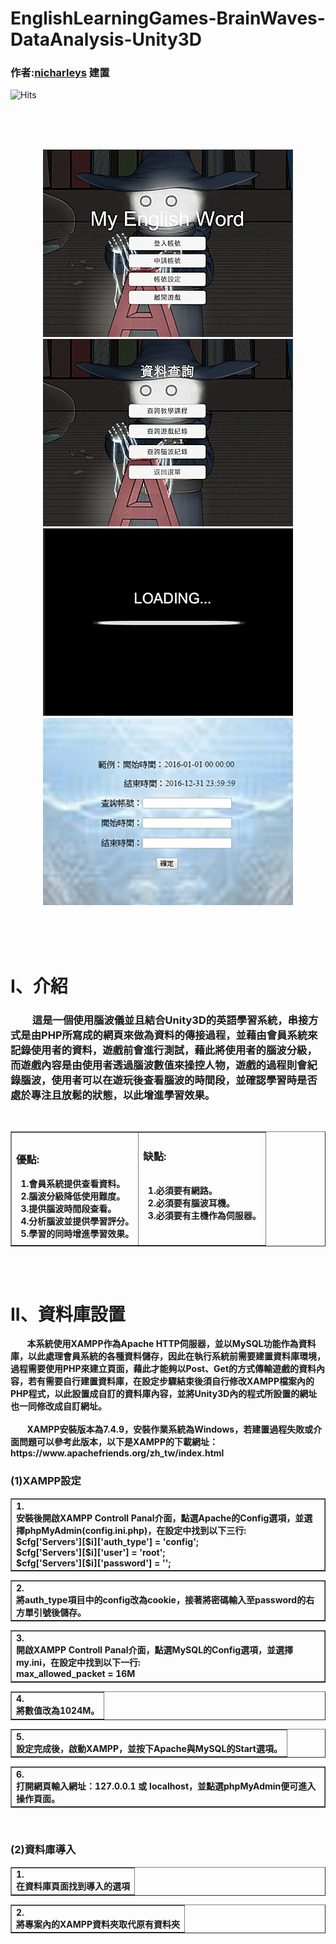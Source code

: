 # EnglishLearningGames-BrainWaves-DataAnalysis-Unity3D
 
### 作者:[nicharleys](https://github.com/nicharleys) 建置

<img src="https://hits.seeyoufarm.com/api/count/incr/badge.svg?url=https://github.com/nicharleys/EnglishLearningGames-BrainWaves-DataAnalysis-Unity3D" alt="Hits" data-canonical-src="https://hits.seeyoufarm.com/api/count/incr/badge.svg?url=https://github.com/nicharleys/EnglishLearningGames-BrainWaves-DataAnalysis-Unity3D" style="max-width:100%;"></a> 


<br><br><br>

<div align="center">
   <img src="https://github.com/nicharleys/EnglishLearningGames-BrainWaves-DataAnalysis-Unity3D/blob/main/Gif/1.gif"  width="400" height="300" "  />
   <img src="https://github.com/nicharleys/EnglishLearningGames-BrainWaves-DataAnalysis-Unity3D/blob/main/Gif/2.gif"  width="400" height="300" " /> <br>    
   <img src="https://github.com/nicharleys/EnglishLearningGames-BrainWaves-DataAnalysis-Unity3D/blob/main/Gif/3.gif"  width="400" height="300" "  />
   <img src="https://github.com/nicharleys/EnglishLearningGames-BrainWaves-DataAnalysis-Unity3D/blob/main/Gif/4.gif"  width="400" height="300" " /> 
</div>

<br><br><br>
# I、介紹

<div>
   <h3 styles={font-weight:bold;}>&nbsp&nbsp&nbsp&nbsp&nbsp&nbsp&nbsp&nbsp        這是一個使用腦波儀並且結合Unity3D的英語學習系統，串接方式是由PHP所寫成的網頁來做為資料的傳接過程，並藉由會員系統來記錄使用者的資料，遊戲前會進行測試，藉此將使用者的腦波分級，而遊戲內容是由使用者透過腦波數值來操控人物，遊戲的過程則會紀錄腦波，使用者可以在遊玩後查看腦波的時間段，並確認學習時是否處於專注且放鬆的狀態，以此增進學習效果。
</<h3> 
</div> 

<br>
<div align="center">
<table border="1">
    <tr>
        <td>
            <div>
            <h3><b>優點:</b><br></h3>
            <b>&nbsp; 1.會員系統提供查看資料。 </b><br>
            <b>&nbsp; 2.腦波分級降低使用難度。 </b><br>
            <b>&nbsp; 3.提供腦波時間段查看。 </b><br>
            <b>&nbsp; 4.分析腦波並提供學習評分。 </b><br>
            <b>&nbsp; 5.學習的同時增進學習效果。 </b>
           </div>
        </td>
        <td>
            <div>
            <h3><b>缺點:</b><br></h3><br>
            <b>&nbsp; 1.必須要有網路。 </b><br>
            <b>&nbsp; 2.必須要有腦波耳機。 </b><br>
            <b>&nbsp; 3.必須要有主機作為伺服器。 </b>
            <br><br><br>
           </div>
        </td>
    </tr>
</table>
<br>
<br>
 </div>
 
 
# II、資料庫設置
<div> 
<strong font-size:13px;>
&nbsp&nbsp&nbsp&nbsp&nbsp&nbsp&nbsp 
本系統使用XAMPP作為Apache HTTP伺服器，並以MySQL功能作為資料庫，以此處理會員系統的各種資料儲存，因此在執行系統前需要建置資料庫環境，過程需要使用PHP來建立頁面，藉此才能夠以Post、Get的方式傳輸遊戲的資料內容，若有需要自行建置資料庫，在設定步驟結束後須自行修改XAMPP檔案內的PHP程式，以此設置成自訂的資料庫內容，並將Unity3D內的程式所設置的網址也一同修改成自訂網址。
</strong>
</div> 
<br/>
<div> 
<strong font-size:13px;>
&nbsp&nbsp&nbsp&nbsp&nbsp&nbsp&nbsp 
XAMPP安裝版本為7.4.9，安裝作業系統為Windows，若建置過程失敗或介面問題可以參考此版本，以下是XAMPP的下載網址：
https://www.apachefriends.org/zh_tw/index.html
</strong>
</div>
<div>
   <h3 styles={font-weight:bold;}>(1)XAMPP設定</<h3> 
</div>
<table border="1">
    <tr>
        <td>
            <div>
            <b>1.</b><br>
            <b>安裝後開啟XAMPP Controll Panal介面，點選Apache的Config選項，並選擇phpMyAdmin(config.ini.php)，在設定中找到以下三行:</b><br>
            <b>$cfg['Servers'][$i]['auth_type'] = 'config';</b><br> 
            <b>$cfg['Servers'][$i]['user'] = 'root';</b><br> 
            <b>$cfg['Servers'][$i]['password'] = '';</b>
           </div>
        </td>
    </tr>
</table>   
<table border="1">
    <tr>
        <td>
            <div>
            <b>2.</b><br>
            <b>將auth_type項目中的config改為cookie，接著將密碼輸入至password的右方單引號後儲存。</b>
           </div>
        </td>
    </tr>
</table>
<table border="1">
    <tr>
        <td>
            <div>
            <b>3.</b><br>
            <b>開啟XAMPP Controll Panal介面，點選MySQL的Config選項，並選擇my.ini，在設定中找到以下一行:</b><br/>
            <b>max_allowed_packet = 16M</b>
           </div>
        </td>
    </tr>
</table>
<table border="1">
    <tr>
        <td>
            <div>
            <b>4.</b><br>
            <b>將數值改為1024M。</b>
           </div>
        </td>
    </tr>
</table>
<table border="1">
    <tr>
        <td>
            <div>
            <b>5.</b><br>
            <b>設定完成後，啟動XAMPP，並按下Apache與MySQL的Start選項。</b>
           </div>
        </td>
    </tr>
</table>
<table border="1">
    <tr>
        <td>
            <div>
            <b>6.</b><br>
            <b>打開網頁輸入網址：127.0.0.1 或 localhost，並點選phpMyAdmin便可進入操作頁面。</b>
           </div>
        </td>
    </tr>
</table>
<br>

</div>
<div>
   <h3 styles={font-weight:bold;}>(2)資料庫導入</<h3> 
</div>
<table border="1">
    <tr>
        <td>
            <div>
            <b>1.</b><br>
            <b>在資料庫頁面找到導入的選項</b>
           </div>
        </td>
    </tr>
</table>   
<table border="1">
    <tr>
        <td>
            <div>
            <b>2.</b><br>
            <b>將專案內的XAMPP資料夾取代原有資料夾</b>
           </div>
        </td>
    </tr>
</table>   

